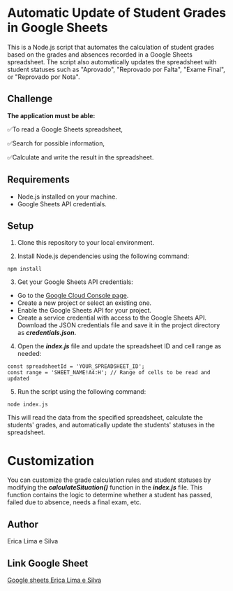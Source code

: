 # Automatic Update of Student Grades in Google Sheets
This is a Node.js script that automates the calculation of student grades based on the grades and absences recorded in a Google Sheets spreadsheet. 
The script also automatically updates the spreadsheet with student statuses such as "Aprovado", "Reprovado por Falta", "Exame Final", or "Reprovado por Nota".

## Challenge 

**The application must be able:**

:white_check_mark:To read a Google Sheets spreadsheet,

:white_check_mark:Search for possible information, 

:white_check_mark:Calculate and write the result in the spreadsheet.

## Requirements
- Node.js installed on your machine.
- Google Sheets API credentials.

## Setup
1. Clone this repository to your local environment.

2. Install Node.js dependencies using the following command:

```
npm install
```
3. Get your Google Sheets API credentials:

- Go to the [Google Cloud Console page](https://console.cloud.google.com/).
- Create a new project or select an existing one.
- Enable the Google Sheets API for your project.
- Create a service credential with access to the Google Sheets API.
Download the JSON credentials file and save it in the project directory as ***credentials.json.***

4. Open the ***index.js*** file and update the spreadsheet ID and cell range as needed:

```
const spreadsheetId = 'YOUR_SPREADSHEET_ID';
const range = 'SHEET_NAME!A4:H'; // Range of cells to be read and updated
```
5. Run the script using the following command:

```
node index.js
```

This will read the data from the specified spreadsheet, calculate the students' grades, and automatically update the students' statuses in the spreadsheet.

# Customization
You can customize the grade calculation rules and student statuses by modifying the ***calculateSituation()*** function in the ***index.js*** file. This function contains the logic to determine whether a student has passed, failed due to absence, needs a final exam, etc.

## Author
Erica Lima e Silva

## Link Google Sheet
[Google sheets Erica Lima e Silva](https://docs.google.com/spreadsheets/d/1npbD3YOJQpfNSCnI0Jrj-rZk1VMBwtcPIQh_bg68fTM/edit?usp=sharing)
